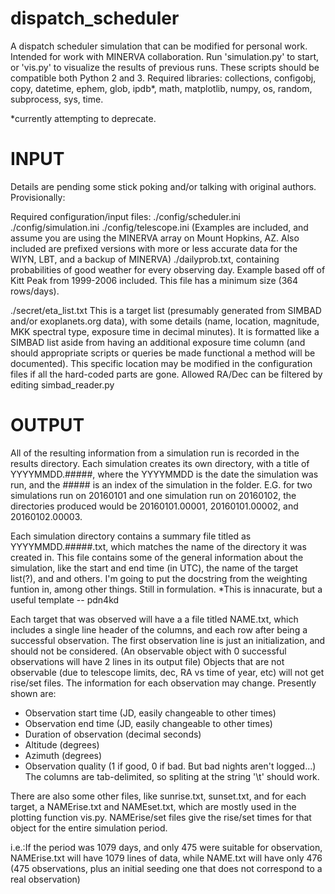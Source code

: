 # dispatch_scheduler
A dispatch scheduler simulation that can be modified for personal work. Intended for work with MINERVA collaboration. Run 'simulation.py' to start, or 'vis.py' to visualize the results of previous runs. These scripts should be compatible both Python 2 and 3. Required libraries: collections, configobj, copy, datetime, ephem, glob, ipdb*, math, matplotlib, numpy, os, random, subprocess, sys, time.

*currently attempting to deprecate.


# INPUT
Details are pending some stick poking and/or talking with original authors. Provisionally:

Required configuration/input files:
./config/scheduler.ini ./config/simulation.ini ./config/telescope.ini (Examples are included, and assume you are using the MINERVA array on Mount Hopkins, AZ. Also included are prefixed versions with more or less accurate data for the WIYN, LBT, and a backup of MINERVA)
./dailyprob.txt, containing probabilities of good weather for every observing day. Example based off of Kitt Peak from 1999-2006 included. This file has a minimum size (364 rows/days).

./secret/eta_list.txt
This is a target list (presumably generated from SIMBAD and/or exoplanets.org data), with some details (name, location, magnitude, MKK spectral type, exposure time in decimal minutes). It is formatted like a SIMBAD list aside from having an additional exposure time column (and should appropriate scripts or queries be made functional a method will be documented). This specific location may be modified in the configuration files if all the hard-coded parts are gone. Allowed RA/Dec can be filtered by editing simbad_reader.py

# OUTPUT
All of the resulting information from a simulation run is recorded in the results
directory. Each simulation creates its own directory, with a title of 
YYYYMMDD.#####, where the YYYYMMDD is the date the simulation was run, and the
\#\#\#\#\# is an index of the simulation in the folder. E.G. for two simulations 
run on 20160101 and one simulation run on 20160102, the directories produced 
would be 20160101.00001, 20160101.00002, and 20160102.00003. 

Each simulation directory contains a summary file titled as YYYYMMDD.#####.txt,
which matches the name of the directory it was created in. This file 
contains some of the general information about the simulation, like the 
start and end time (in UTC), the name of the target list(?), and and others. I'm going 
to put the docstring from the weighting funtion in, among other things. Still
in formulation.
*This is innacurate, but a useful template -- pdn4kd

Each target that was observed will have a a file titled NAME.txt, which 
includes a single line header of the columns, and each row after being a successful observation. The first observation line is just an initialization, and should not be considered. (An observable object with 0 successful observations will have 2 lines in its output file)
Objects that are not observable (due to telescope limits, dec, RA vs time of year, etc) will not get rise/set files.
The information for each observation may change. Presently shown are:
* Observation start time (JD, easily changeable to other times)
* Observation end time (JD, easily changeable to other times)
* Duration of observation (decimal seconds)
* Altitude (degrees)
* Azimuth (degrees)
* Observation quality (1 if good, 0 if bad. But bad nights aren't logged...)
The columns are tab-delimited, so spliting at the string '\t' should work. 

There are also some other files, like sunrise.txt, sunset.txt, and for each 
target, a NAMErise.txt and NAMEset.txt, which are mostly used in the plotting 
function vis.py. NAMErise/set files give the rise/set times for that object for the entire simulation period.

i.e.:If the period was 1079 days, and only 475 were suitable for observation, NAMErise.txt will have 1079 lines of data, while NAME.txt will have only 476 (475 observations, plus an initial seeding one that does not correspond to a real observation)
